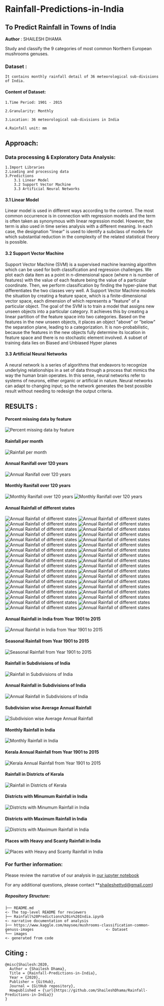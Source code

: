 # Rainfall-Predictions-in-India
## To Predict Rainfall in Towns of India

**Author** : SHAILESH DHAMA

Study and classify the 9 categories of most common Northern European mushrooms genuses.
                
### Dataset :

    It contains monthly rainfall detail of 36 meteorological sub-divisions of India.

#### Content of Dataset:

    1.Time Period: 1901 - 2015

    2.Granularity: Monthly

    3.Location: 36 meteorological sub-divisions in India

    4.Rainfall unit: mm

## Approach:

### Data processing & Exploratory Data Analysis:

    1.Import Libraries
    2.Loading and processing data
    3.Predictions
        3.1 Linear Model
        3.2 Support Vector Machine
        3.3 Artificial Neural Networks
        
#### 3.1 Linear Model      
Linear model is used in different ways according to the context. The most common occurrence is in connection with regression models and the term is often taken as synonymous with linear regression model. However, the term is also used in time series analysis with a different meaning. In each case, the designation "linear" is used to identify a subclass of models for which substantial reduction in the complexity of the related statistical theory is possible.

#### 3.2 Support Vector Machine
Support Vector Machine (SVM) is a supervised machine learning algorithm which can be used for both classification and regression challenges. We plot each data item as a point in n-dimensional space (where n is number of features) with the value of each feature being the value of a particular coordinate. Then, we perform classification by finding the hyper-plane that differentiates the two classes very well. A Support Vector Machine models the situation by creating a feature space, which is a finite-dimensional vector space, each dimension of which represents a "feature" of a particular object. The goal of the SVM is to train a model that assigns new unseen objects into a particular category. It achieves this by creating a linear partition of the feature space into two categories. Based on the features in the new unseen objects, it places an object "above" or "below" the separation plane, leading to a categorization. It is non-probabilistic, because the features in the new objects fully determine its location in feature space and there is no stochastic element involved. A subset of training data lies on Biased and Unbiased Hyper planes

#### 3.3 Artificial Neural Networks
A neural network is a series of algorithms that endeavors to recognize underlying relationships in a set of data through a process that mimics the way the human brain operates. In this sense, neural networks refer to systems of neurons, either organic or artificial in nature. Neural networks can adapt to changing input; so the network generates the best possible result without needing to redesign the output criteria.
           
## RESULTS :

#### Percent missing data by feature
![Percent missing data by feature](./RAIN_1.png)

#### Rainfall per month
![Rainfall per month](./RAIN_2.png)

#### Annual Ranifall over 120 years
![Annual Ranifall over 120 years](./RAIN_3.png)


#### Monthly Ranifall over 120 years
![Monthly Ranifall over 120 years](./RAIN_4.png)
![Monthly Ranifall over 120 years](./RAIN_5.png)

#### Annual Rainfall of different states
![Annual Rainfall of different states](./RAIN_6.png)
![Annual Rainfall of different states](./RAIN_7.png)
![Annual Rainfall of different states](./RAIN_8.png)
![Annual Rainfall of different states](./RAIN_9.png)
![Annual Rainfall of different states](./RAIN_10.png)
![Annual Rainfall of different states](./RAIN_11.png)
![Annual Rainfall of different states](./RAIN_12.png)
![Annual Rainfall of different states](./RAIN_13.png)
![Annual Rainfall of different states](./RAIN_14.png)
![Annual Rainfall of different states](./RAIN_15.png)
![Annual Rainfall of different states](./RAIN_16.png)
![Annual Rainfall of different states](./RAIN_17.png)
![Annual Rainfall of different states](./RAIN_18.png)
![Annual Rainfall of different states](./RAIN_19.png)
![Annual Rainfall of different states](./RAIN_20.png)
![Annual Rainfall of different states](./RAIN_21.png)
![Annual Rainfall of different states](./RAIN_22.png)
![Annual Rainfall of different states](./RAIN_23.png)
![Annual Rainfall of different states](./RAIN_24.png)
![Annual Rainfall of different states](./RAIN_25.png)
![Annual Rainfall of different states](./RAIN_26.png)
![Annual Rainfall of different states](./RAIN_27.png)
![Annual Rainfall of different states](./RAIN_28.png)
![Annual Rainfall of different states](./RAIN_29.png)
![Annual Rainfall of different states](./RAIN_30.png)
![Annual Rainfall of different states](./RAIN_31.png)
![Annual Rainfall of different states](./RAIN_32.png)
![Annual Rainfall of different states](./RAIN_33.png)
![Annual Rainfall of different states](./RAIN_34.png)
![Annual Rainfall of different states](./RAIN_35.png)
![Annual Rainfall of different states](./RAIN_36.png)
![Annual Rainfall of different states](./RAIN_37.png)
![Annual Rainfall of different states](./RAIN_38.png)
![Annual Rainfall of different states](./RAIN_39.png)
![Annual Rainfall of different states](./RAIN_40.png)
![Annual Rainfall of different states](./RAIN_41.png)

#### Annual Rainfall in India from Year 1901 to 2015
![Annual Rainfall in India from Year 1901 to 2015](./RAIN_42.png)

#### Seasonal Rainfall from Year 1901 to 2015
![Seasonal Rainfall from Year 1901 to 2015](./RAIN_43.png)

#### Rainfall in Subdivisions of India
![Rainfall in Subdivisions of India](./RAIN_44.png)

#### Annual Rainfall in Subdivisions of India
![Annual Rainfall in Subdivisions of India](./RAIN_45.png)

#### Subdivision wise Average Annual Rainfall
![Subdivision wise Average Annual Rainfall](./RAIN_46.png)

#### Monthly Rainfall in India
![Monthly Rainfall in India](./RAIN_47.png)

#### Kerala Annual Rainfall from Year 1901 to 2015
![Kerala Annual Rainfall from Year 1901 to 2015](./RAIN_48.png)

#### Rainfall in Districts of Kerala
![Rainfall in Districts of Kerala](./RAIN_49.png)

#### Districts with Minumum Rainfall in India
![Districts with Minumum Rainfall in India](./RAIN_50.png)

#### Districts with Maximum Rainfall in India
![Districts with Maximum Rainfall in India](./RAIN_51.png)

#### Places with Heavy and Scanty Rainfall in India
![Places with Heavy and Scanty Rainfall in India](./RAIN_52.png)

### For further information:

Please review the narrative of our analysis in [our jupyter notebook](./Rainfall%20Predictions%20in%20India.ipynb)

For any additional questions, please contact **shaileshettyd@gmail.com)

##### Repository Structure:

```
├── README.md                                                                                                   <- The top-level README for reviewers
├── Rainfall%20Predictions%20in%20India.ipynb                                                                   <- narrative documentation of analysis
├── https://www.kaggle.com/maysee/mushrooms-classification-common-genuss-images                                 <- Dataset
└── images                                                                                                      <- generated from code
```
## Citing :

```
@misc{Shailesh:2020,
  Author = {Shailesh Dhama},
  Title = {Rainfall-Predictions-in-India},
  Year = {2020},
  Publisher = {GitHub},
  Journal = {GitHub repository},
  Howpublished = {\url{https://github.com/ShaileshDhama/Rainfall-Predictions-in-India}}
}
```
